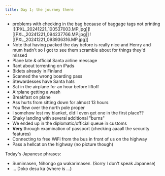 ```yaml
---
title: Day 1; the journey there
---
```

* problems with checking in the bag because of baggage tags not printing
![[PXL_20241221_100537003.MP.jpg]]![[PXL_20241221_094237766.MP.jpg]]
![[PXL_20241221_093936316.MP.jpg]]
* Note that having packed the day before is really nice and Henry and mum hadn't so I got to see them scramble about for things they'd missed
* Plane late & official Santa airline message 
* Rant about torrenting on iPads
* Bidets already in Finland
* Scanned the wrong boarding pass
* Stewardesses have Santa hats
* Sat in the airplane for an hour before liftoff
* Airplane getting a wash
* Breakfast on plane
* Ass hurts from sitting down for almost 13 hours
* You flew over the north pole proper
* I somehow lost my blanket, did I even get one in the first place??
* Shaky landing with several additional "burns"
* We ended up in the diplomatic/official queue in customs
* **Very** through examination of passport (checking aaaall the security features)
* Connecting to free WiFi from the bus in front of us on the highway
* Pass a hellcat on the highway (no picture though)

Today's Japanese phrases:
* Sumimasen, Nihongo ga wakarimasen. (Sorry I don't speak Japanese)
* ... Doko desu ka (where is ...)